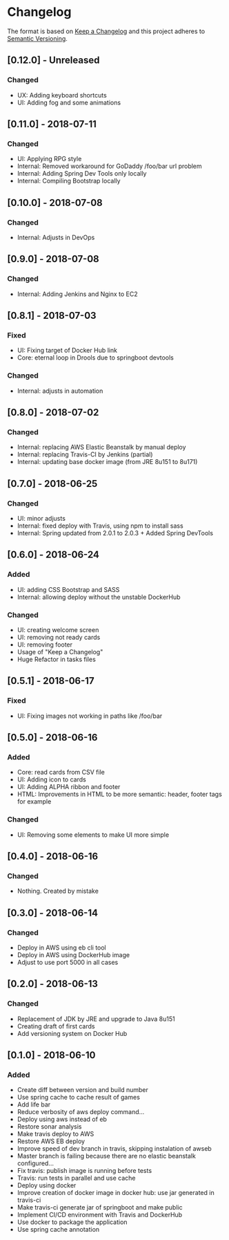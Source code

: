 # Changelog
The format is based on [Keep a Changelog](http://keepachangelog.com/en/1.0.0/)
and this project adheres to [Semantic Versioning](http://semver.org/spec/v2.0.0.html).

## [0.12.0] - Unreleased
### Changed
- UX: Adding keyboard shortcuts
- UI: Adding fog and some animations

## [0.11.0] - 2018-07-11
### Changed
- UI: Applying RPG style
- Internal: Removed workaround for GoDaddy /foo/bar url problem
- Internal: Adding Spring Dev Tools only locally
- Internal: Compiling Bootstrap locally

## [0.10.0] - 2018-07-08
### Changed
- Internal: Adjusts in DevOps

## [0.9.0] - 2018-07-08
### Changed
- Internal: Adding Jenkins and Nginx to EC2

## [0.8.1] - 2018-07-03
### Fixed
- UI: Fixing target of Docker Hub link
- Core: eternal loop in Drools due to springboot devtools
### Changed
- Internal: adjusts in automation

## [0.8.0] - 2018-07-02
### Changed
- Internal: replacing AWS Elastic Beanstalk by manual deploy
- Internal: replacing Travis-CI by Jenkins (partial)
- Internal: updating base docker image (from JRE 8u151 to 8u171)

## [0.7.0] - 2018-06-25
### Changed
- UI: minor adjusts
- Internal: fixed deploy with Travis, using npm to install sass
- Internal: Spring updated from 2.0.1 to 2.0.3 + Added Spring DevTools

## [0.6.0] - 2018-06-24
### Added
- UI: adding CSS Bootstrap and SASS
- Internal: allowing deploy without the unstable DockerHub

### Changed
- UI: creating welcome screen
- UI: removing not ready cards
- UI: removing footer
- Usage of "Keep a Changelog"
- Huge Refactor in tasks files

## [0.5.1] - 2018-06-17
### Fixed
- UI: Fixing images not working in paths like /foo/bar

## [0.5.0] - 2018-06-16
### Added
- Core: read cards from CSV file
- UI: Adding icon to cards
- UI: Adding ALPHA ribbon and footer
- HTML: Improvements in HTML to be more semantic: header, footer tags for example
### Changed
- UI: Removing some elements to make UI more simple

## [0.4.0] - 2018-06-16
### Changed
- Nothing. Created by mistake

## [0.3.0] - 2018-06-14
### Changed
- Deploy in AWS using eb cli tool
- Deploy in AWS using DockerHub image
- Adjust to use port 5000 in all cases

## [0.2.0] - 2018-06-13
### Changed
- Replacement of JDK by JRE and upgrade to Java 8u151
- Creating draft of first cards
- Add versioning system on Docker Hub

## [0.1.0] - 2018-06-10
### Added
- Create diff between version and build number
- Use spring cache to cache result of games
- Add life bar
- Reduce verbosity of aws deploy command...
- Deploy using aws instead of eb
- Restore sonar analysis
- Make travis deploy to AWS
- Restore AWS EB deploy
- Improve speed of dev branch in travis, skipping instalation of awseb
- Master branch is failing because there are no elastic beanstalk configured...
- Fix travis: publish image is running before tests
- Travis: run tests in parallel and use cache
- Deploy using docker
- Improve creation of docker image in docker hub: use jar generated in travis-ci
- Make travis-ci generate jar of springboot and make public
- Implement CI/CD environment with Travis and DockerHub
- Use docker to package the application
- Use spring cache annotation
